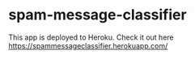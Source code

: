 # spam-message-classifier

This app is deployed to Heroku. Check it out here https://spammessageclassifier.herokuapp.com/

